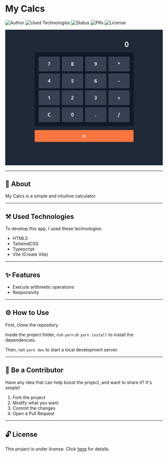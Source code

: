 # My Calcs

![Author](https://img.shields.io/badge/author-Wendell%20Kenneddy-brightgreen)
![Used Technologies](https://img.shields.io/badge/techs-HTML,%20TailwindCSS,%20Typescript%20and%20Vite-brightgreen)
![Status](https://img.shields.io/badge/status-Concluded-brightgreen)
![PRs](https://img.shields.io/badge/PRs-Welcome-brightgreen)
![License](https://img.shields.io/badge/license-MIT-brightgreen)

![Final Result](./.github/preview.png)

---

## 📕 About

My Calcs is a simple and intuitive calculator.

---

## ⚒️ Used Technologies

To develop this app, I used these technologies:

- HTML5
- TailwindCSS
- Typescript
- Vite (Create Vite)

---

## ✨ Features

- Execute arithmetic operations
- Responsivity

---

## ⚙️ How to Use

First, clone the repository.

Inside the project folder, run `yarn` or `yarn install` to install the dependencies.

Then, run `yarn dev` to start a local development server.

---

## 🤝 Be a Contributor

Have any idea that can help boost the project, and want to share it? It's simple!

1. Fork the project
2. Modify what you want
3. Commit the changes
4. Open a Pull Request

---

## 🔓 License

This project is under license. Click [here](./LICENSE.md) for details.
